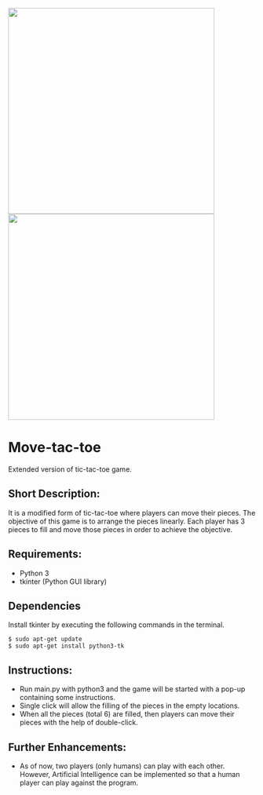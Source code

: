 
<img src="https://lh3.googleusercontent.com/LUshGfp__IUIixQTPDlKItno5OEk7w4LuOw5Mt5ri59YVIlqksnOrOCC9DSCWCgDS70dvENEqWbhLylMhkxeYRspZ9z4JO-hgsSeWHYIOsc2VXIu7KssmribNShRqSoFUj44Pnx48TATLHX4lvyBW3jKtBo2A6yYMbF8lgapw8NByiny05_ptX9J32T-TpViy6HqJD4h4GyaOFj_52CL0BYrgMWPpR_Ygxl57F9cmCWG_MgBsW_FqdT81krYYcL-J5wrIXTkfibHZg6Xo4GI4bYx2IBxk4_xbbXYtCnTujDl_yTLKREbckjgggZD_tmCJt6UPhz7POaQDk07uWYBXvtOEIqXagDNFh3xI17x7ZfPpW1cj5IBQZ8Ddx6sSaYUnNho6bp34oCkuSgRJTUJR6WWvyVjk1poVMJgknOTKx-BiekvVBLmkrgZbRJDN6zCubCy5Rd0Sui3F125l1wzNyWzOGHotfcSyIUfrfUUISOuMNURBzzyYp7kbayTzrFPtxAssVPhrs8uzt_AxjLFXfHHbrw1e_p9G7kjViFwqjpIWE4TEbDMWQdA55c0R-QesxLisvj1miCql27-z3HuO3Oo8dlNN6kpm4QIxfUELQ8Xq2fuYHvy0it_efn7I64=w619-h714-no" width="420"><img src="https://lh3.googleusercontent.com/lc7rtYHoEBFmMwyC5w4UudSBc9ZKe4_QhHWvxEB37cGRG_0FjZGYPER9azylfwo4pppf-FqsQIXcGKGoowmPRksJsBEzmZefWrjfL4K_rvcahIbGmrk4bmCm_DRhpCiFCmFWu1VuTx09uc0yZdIBWmK9-alFc4-FALMGK3j82wsxIsiTFMqps1pufiLITiDQkQ3KzWis7n_UgNBw5WFzFJ-Cpasve0FL1lXVRxIwyoofh5uvEW0rlIfwnnj-623l2kKToNo87rvsflNBZpbjdPmmPlIAoiz5Zqk41QN9SVX5dL571hMhl5eYrJIZRBWV6x-2Tpu834vWp_8GyIqzasHoqhb8sjNQHOBYsjlLYOqGg6nr2Dtqro5KayFt77XtOkBtVxA6wIBNerkNgm4QScugRXIUv5ON_5Hu8KOhiq_y5a-GH4U8ASP8ZYkPEfDM2mZ_6Sc45YO-1jRwDwrS_4otBzmzJxOz1jFW-Bf0EzQRU8N-We7f9JhfogXZCVNn4jWsdNHi0hkwpOfM6iqcKeT2Q0Xl1CpcgTp4tX7N8rqaJ8ORyKXEAHaM_5C3HlEaqvVnHDBqmTWwRZfBSenuSRdpmzoVjU4l6KKiqEt1fTEy-ks2tHYLqE78ZXsTzEs=w622-h713-no" width="420">


# Move-tac-toe
Extended version of tic-tac-toe game. 

## Short Description:
It is a modified form of tic-tac-toe where players can move their pieces. The objective of this game is to arrange the pieces linearly. Each player has 3 pieces to fill and move those pieces in order to achieve the objective. 

## Requirements:
- Python 3
- tkinter (Python GUI library)

## Dependencies
 Install tkinter by executing the following commands in the terminal.
```
$ sudo apt-get update
$ sudo apt-get install python3-tk
```

## Instructions:
* Run main.py with python3 and the game will be started with a pop-up containing some instructions.
* Single click will allow the filling of the pieces in the empty locations.
* When all the pieces (total 6) are filled, then players can move their pieces with the help of double-click.

## Further Enhancements:
* As of now, two players (only humans) can play with each other. However, Artificial Intelligence can be implemented so that a human player can play against the program.
